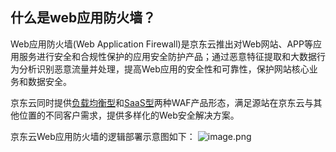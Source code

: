 ## 什么是web应用防火墙？

Web应用防火墙(Web Application Firewall)是京东云推出对Web网站、APP等应用服务进行安全和合规性保护的应用安全防护产品；通过恶意特征提取和大数据行为分析识别恶意流量并处理，提高Web应用的安全性和可靠性，保护网站核心业务和数据安全。

京东云同时提供[负载均衡型](https://docs.jdcloud.com/cn/application-security-gateway/product-overview)和[SaaS型](https://www.jdcloud.com/cn/products/web-application-firewall)两种WAF产品形态，满足源站在京东云与其他位置的不同客户需求，提供多样化的Web安全解决方案。

京东云Web应用防火墙的逻辑部署示意图如下：
![image.png](../../../../image/WAF/overview.png)



